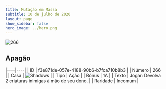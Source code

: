 ```yaml
---
title: Mutação em Massa
subtitle: 10 de julho de 2020
layout: page
show_sidebar: false
hero_image: ../hero.png
---
```


![266](https://cdn.keyforgegame.com/media/card_front/pt/479_266_38RQC85XQV7C_pt.png)

## Apagão

|----|----|
| ID | f3e871de-057e-4188-90b6-b7fca710b8b3 |
| Número | 266 |
| Casa | ![Shadows](https://archonarcana.com/images/thumb/e/ee/Shadows.png/22px-Shadows.png "Sombras") |
| Tipo | Ação |
| Bônus | 1A |
| Texto | Jogar: Devolva 2 criaturas inimigas à mão de seu dono. |
| Raridade | Incomum |
